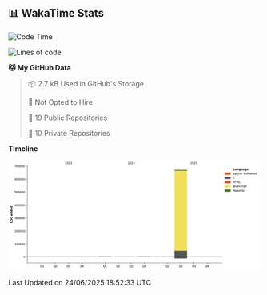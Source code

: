 ## 📊 WakaTime Stats

<!--START_SECTION:waka-->
![Code Time](http://img.shields.io/badge/Code%20Time-189%20hrs%2012%20mins-blue)

![Lines of code](https://img.shields.io/badge/From%20Hello%20World%20I%27ve%20Written-676.2%20thousand%20lines%20of%20code-blue)

**🐱 My GitHub Data** 

> 📦 2.7 kB Used in GitHub's Storage 
 > 
> 🚫 Not Opted to Hire
 > 
> 📜 19 Public Repositories 
 > 
> 🔑 10 Private Repositories 
 > 
**Timeline**

![Lines of Code chart](https://raw.githubusercontent.com/Hen00af/Hen00af/main/assets/bar_graph.png)


 Last Updated on 24/06/2025 18:52:33 UTC
<!--END_SECTION:waka-->

